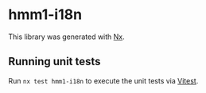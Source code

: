 # hmm1-i18n

This library was generated with [Nx](https://nx.dev).

## Running unit tests

Run `nx test hmm1-i18n` to execute the unit tests via [Vitest](https://vitest.dev/).
